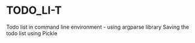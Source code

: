 # TODO_LI-T
Todo list in command line environment - using argparse library
Saving the todo list using Pickle
